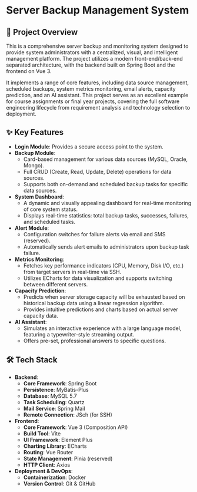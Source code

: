 # Server Backup Management System

## 🚀 Project Overview

This is a comprehensive server backup and monitoring system designed to provide system administrators with a centralized, visual, and intelligent management platform. The project utilizes a modern front-end/back-end separated architecture, with the backend built on Spring Boot and the frontend on Vue 3.

It implements a range of core features, including data source management, scheduled backups, system metrics monitoring, email alerts, capacity prediction, and an AI assistant. This project serves as an excellent example for course assignments or final year projects, covering the full software engineering lifecycle from requirement analysis and technology selection to deployment.

## ✨ Key Features

*   **Login Module**: Provides a secure access point to the system.
*   **Backup Module**:
    *   Card-based management for various data sources (MySQL, Oracle, Mongo).
    *   Full CRUD (Create, Read, Update, Delete) operations for data sources.
    *   Supports both on-demand and scheduled backup tasks for specific data sources.
*   **System Dashboard**:
    *   A dynamic and visually appealing dashboard for real-time monitoring of core system status.
    *   Displays real-time statistics: total backup tasks, successes, failures, and scheduled tasks.
*   **Alert Module**:
    *   Configuration switches for failure alerts via email and SMS (reserved).
    *   Automatically sends alert emails to administrators upon backup task failure.
*   **Metrics Monitoring**:
    *   Fetches key performance indicators (CPU, Memory, Disk I/O, etc.) from target servers in real-time via SSH.
    *   Utilizes ECharts for data visualization and supports switching between different servers.
*   **Capacity Prediction**:
    *   Predicts when server storage capacity will be exhausted based on historical backup data using a linear regression algorithm.
    *   Provides intuitive predictions and charts based on actual server capacity data.
*   **AI Assistant**:
    *   Simulates an interactive experience with a large language model, featuring a typewriter-style streaming output.
    *   Offers pre-set, professional answers to specific questions.

## 🛠️ Tech Stack

*   **Backend**:
    *   **Core Framework**: Spring Boot
    *   **Persistence**: MyBatis-Plus
    *   **Database**: MySQL 5.7
    *   **Task Scheduling**: Quartz
    *   **Mail Service**: Spring Mail
    *   **Remote Connection**: JSch (for SSH)
*   **Frontend**:
    *   **Core Framework**: Vue 3 (Composition API)
    *   **Build Tool**: Vite
    *   **UI Framework**: Element Plus
    *   **Charting Library**: ECharts
    *   **Routing**: Vue Router
    *   **State Management**: Pinia (reserved)
    *   **HTTP Client**: Axios
*   **Deployment & DevOps**:
    *   **Containerization**: Docker
    *   **Version Control**: Git & GitHub


